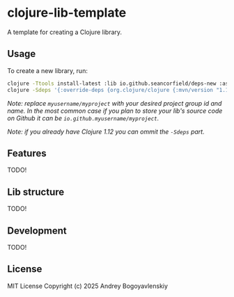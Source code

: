 # clojure-lib-template

A template for creating a Clojure library.

## Usage

To create a new library, run:

```bash
clojure -Ttools install-latest :lib io.github.seancorfield/deps-new :as new
clojure -Sdeps '{:override-deps {org.clojure/clojure {:mvn/version "1.12.0"}}}' -Tnew create :template io.github.abogoyavlensky/clojure-lib-template%lib/template :name myusername/myproject
```

*Note: replace `myusername/myproject` with your desired project group id and name. In the most common case if you plan to store your lib's source code on Github it can be `io.github.myusername/myproject`.*

*Note: if you already have Clojure 1.12 you can ommit the `-Sdeps` part.*

## Features

TODO!

## Lib structure

TODO!

## Development

TODO!

## License
MIT License
Copyright (c) 2025 Andrey Bogoyavlenskiy
